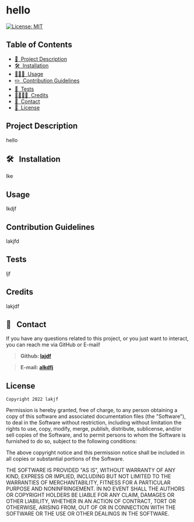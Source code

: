 # hello

[![License: MIT](https://img.shields.io/badge/License-MIT-yellow.svg)](https://opensource.org/licenses/MIT)

## Table of Contents
- [📝&nbsp; Project Description](#project-description)
- [🛠️&nbsp; Installation](#installation)
- [👩🏽‍💻&nbsp; Usage](#usage)
- [✏️&nbsp; Contribution Guidelines](#contribution-guidelines)
- [🧪&nbsp; Tests](#tests)
- [👨‍👩‍👧‍👦&nbsp; Credits](#credits)
- [📱&nbsp; Contact](#contact)
- [📰&nbsp; License](#license)

## Project Description
hello

## 🛠️ &nbsp; Installation
lke

## Usage
lkdjf

## Contribution Guidelines
lakjfd

## Tests
ljf

## Credits
lakjdf

## 📨 &nbsp; Contact
If you have any questions related to this project, or you just want to interact, you can reach me via GitHub or E-mail!

>**Github: [lajdf](https://github.com/lajdf)**

>**E-mail: [alkdfj](mailto:alkdfj)**

## License 
    Copyright 2022 lakjf

Permission is hereby granted, free of charge, to any person obtaining a copy of this software and associated documentation files (the "Software"), to deal in the Software without restriction, including without limitation the rights to use, copy, modify, merge, publish, distribute, sublicense, and/or sell copies of the Software, and to permit persons to whom the Software is furnished to do so, subject to the following conditions:

The above copyright notice and this permission notice shall be included in all copies or substantial portions of the Software.

THE SOFTWARE IS PROVIDED "AS IS", WITHOUT WARRANTY OF ANY KIND, EXPRESS OR IMPLIED, INCLUDING BUT NOT LIMITED TO THE WARRANTIES OF MERCHANTABILITY, FITNESS FOR A PARTICULAR PURPOSE AND NONINFRINGEMENT. IN NO EVENT SHALL THE AUTHORS OR COPYRIGHT HOLDERS BE LIABLE FOR ANY CLAIM, DAMAGES OR OTHER LIABILITY, WHETHER IN AN ACTION OF CONTRACT, TORT OR OTHERWISE, ARISING FROM, OUT OF OR IN CONNECTION WITH THE SOFTWARE OR THE USE OR OTHER DEALINGS IN THE SOFTWARE.

